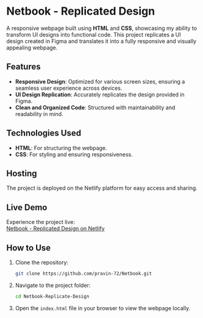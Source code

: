 # Netbook - Replicated Design  

A responsive webpage built using **HTML** and **CSS**, showcasing my ability to transform UI designs into functional code. This project replicates a UI design created in Figma and translates it into a fully responsive and visually appealing webpage.  

## Features  

- **Responsive Design**: Optimized for various screen sizes, ensuring a seamless user experience across devices.  
- **UI Design Replication**: Accurately replicates the design provided in Figma.  
- **Clean and Organized Code**: Structured with maintainability and readability in mind.  

## Technologies Used  

- **HTML**: For structuring the webpage.  
- **CSS**: For styling and ensuring responsiveness.  

## Hosting  

The project is deployed on the Netlify platform for easy access and sharing.  

## Live Demo  

Experience the project live:  
[Netbook - Replicated Design on Netlify](https://netbookwebapp.netlify.app/)  

## How to Use  

1. Clone the repository:  
   ```bash  
   git clone https://github.com/pravin-72/Netbook.git  
   ```  

2. Navigate to the project folder:  
   ```bash  
   cd Netbook-Replicate-Design  
   ```  

3. Open the `index.html` file in your browser to view the webpage locally.  
